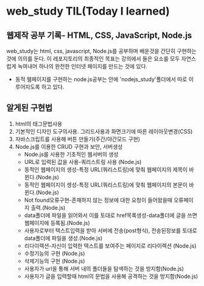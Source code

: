 # web_study TIL(Today I learned)
## 웹제작 공부 기록- HTML, CSS, JavaScript, Node.js
web_study는 html, css, javascript, Node.js를 공부하며 배운것을 간단히 구현하는것에 의의를 둔다.
이 레포지토리의 최종적인 목표는 강의에서 들은 요소를 모두 자연스럽게 녹여내어
하나의 완전한 인터넷 페이지를 만드는 것에 있다.
+ 동적 웸페이지를 구현하는 node.js공부는 안에 'nodejs_study'폴더에서 따로 이루어지도록 하고 있다.
## 알게된 구현법  
1. html의 태그문법사용
1. 기본적인 디자인 도구의사용. 그리드사용과 화면크기에 따른 레이아웃변경(CSS)
1. 자바스크립트를 사용해 버튼 만들기(주간/야간모드 구현)
1. Node.js를 이용한 CRUD 구현과 보안, 서버생성  
    + Node.js를 사용한 기초적인 웹서버의 생성 
    + URL로 입력된 값을 사용-쿼리스트링 사용 (Node.js)
    + 동적인 웹페이지의 생성-특정 URL(쿼리스트링)에 맞춰 웹페이지의 제목이 바뀐다.(Node.js)
    + 동적인 웹페이지이 셍성-특정 URL(쿼리스트링)에 맞춰 웹페이지의 본문이 바뀐다.(Node.js)
    + Not found오류구현-존재하지 않는 정보에 대한 요청이 들어왔을때 오류페이지 출력.(Node.js)
    + data폴더에 파일을 읽어와서 이를 토대로 href목록생성-data폴더에 글을 쓰면 웹페이지에 등록됨.(Node.js)
    + 사용자로부터 텍스트입력을 받아 서버에 전송(post형식), 전송된정보를 토대로 data폴더에 파일을 생성.(Node.js)
    + 리다이렉션-자신이 입력한 텍스트를 보여주는 페이지로 리다이렉션 (Node.js)
    + 수정기능의 구현 (Node.js)
    + 삭제기능의 구현 (Node.js)
    + 사용자가 url을 통해 서버 내의 폴더들을 탐색하는 것을 방지함(Node.js)
    + 사용자가 글을 입력할때 html의 문법을 사용해 공격하는 것을 방지함(Node.js)
